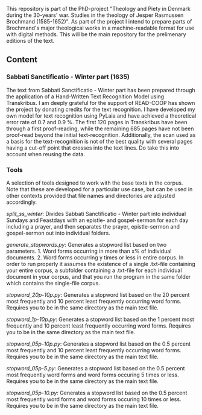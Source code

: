 This repository is part of the PhD-project "Theology and Piety in Denmark during the 30-years' war. Studies in the theology of Jesper Rasmussen Brochmand (1585-1652)". As part of the project I intend to prepare parts of Brochmand's major theological works in a machine-readable format for use with digital methods. This will be the main repository for the prelimenary editions of the text.
## Content
### Sabbati Sanctificatio - Winter part (1635)
The text from Sabbati Sanctificatio - Winter part has been prepared through the application of a Hand-Written Text Recognition Model using Transkribus. I am deeply grateful for the support of READ-COOP has shown the project by donating credits for the text recognition. I have developed my own model for text recognition using PyLaia and have achieved a theoretical error rate of 0.7 and 0.9 %. The first 120 pages in Transkribus have been through a first proof-reading, while the remaining 685 pages have not been proof-read beyond the initial text-recognition. Additionally, the scan used as a basis for the text-recognition is not of the best quality with several pages having a cut-off point that crosses into the text lines. Do take this into account when reusing the data.

### Tools
A selection of tools designed to work with the base texts in the corpus. Note that these are developed for a particular use case, but can be used in other contexts provided that file names and directories are adjusted accordingly.

*split_ss_winter*: Divides Sabbati Sanctificatio - Winter part into individual Sundays and Feastdays with an epistle- and gospel-sermon for each day including a prayer, and then separates the prayer, epistle-sermon and gospel-sermon out into individual folders.

*generate_stopwords.py*: Generates a stopword list based on two parameters. 1. Word forms occurring in more than x% of individual documents. 2. Word forms occurring y times or less in entire corpus. In order to run properly it assumes the existence of a single .txt-file containing your entire corpus, a subfolder containing a .txt-file for each individual document in your corpus, and that you run the program in the same folder which contains the single-file corpus. 

*stopword_20p-10p.py*: Generates a stopword list based on the 20 percent most frequently and 10 percent least frequently occurring word forms. Requires you to be in the same directory as the main text file.

*stopword_1p-10p.py*: Generates a stopword list based on the 1 percent most frequently and 10 percent least frequently occurring word forms. Requires you to be in the same directory as the main text file.

*stopword_05p-10p.py*: Generates a stopword list based on the 0.5 percent most frequently and 10 percent least frequently occurring word forms. Requires you to be in the same directory as the main text file.

*stopword_05p-5.py*: Generates a stopword list based on the 0.5 percent most frequently word forms and word forms occuring 5 times or less. Requires you to be in the same directory as the main text file.

*stopword_05p-10.py*: Generates a stopword list based on the 0.5 percent most frequently word forms and word forms occuring 10 times or less. Requires you to be in the same directory as the main text file.
